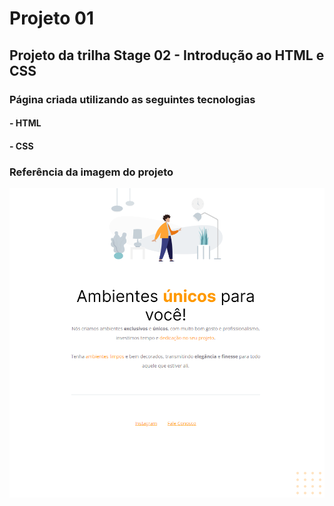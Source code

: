 # Projeto 01

## Projeto da trilha Stage 02 - Introdução ao HTML e CSS

### Página criada utilizando as seguintes tecnologias

#### - HTML

#### - CSS

### Referência da imagem do projeto

![Imagem contem uma pessoa de camisa laranja e calça azul em um ambiente destraído, parecendo uma sala de estar.](/Projeto-01/img/readmeImage.png)

